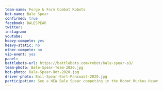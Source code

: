 ```yaml
---
team-name: Forge & Farm Combat Robots
bot-name: Bale Spear
confirmed: true
facebook: BALESPEAR
twitter:
instagram:
youtube:
heavy-compete: yes
heavy-static: no
other-compete: no
vip-event: yes
panel:
battlebots-url: https://battlebots.com/robot/bale-spear-s3/
team-photo: Bale-Spear-Team-2020.jpg
bot-photo: Bale-Spear-Bot-2020.jpg
driver-photo: Bail-Spear-Earl-Pancoast-2020.jpg
participation: See a NEW Bale Spear competing in the Robot Ruckus Heavyweight Arena. The Bale Spear team and robot will also be joining us for the Ruckus VIP Fundraiser!
---
```

